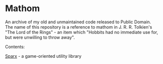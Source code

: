 # Mathom
An archive of my old and unmaintained code released to Public Domain. The name of this repository is a reference to mathom in J. R. R. Tolkien's "The Lord of the Rings" - an item which "Hobbits had no immediate use for, but were unwilling to throw away".

Contents:

[Sparx](https://github.com/gecko0307/mathom/tree/master/sparx) - a game-oriented utility library
